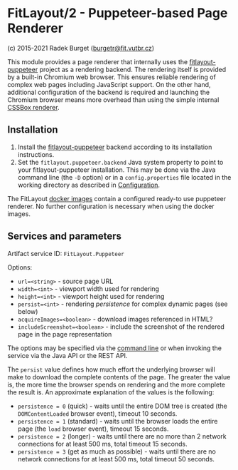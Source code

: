 FitLayout/2 - Puppeteer-based Page Renderer
===========================================

(c) 2015-2021 Radek Burget (burgetr@fit.vutbr.cz)


This module provides a page renderer that internally uses the [fitlayout-puppeteer](https://github.com/FitLayout/fitlayout-puppeteer) project as a rendering backend. The rendering itself is provided by a built-in Chromium web browser. This ensures reliable rendering of complex web pages including JavaScript support. On the other hand, additional configuration of the backend is required and launching the Chromium browser means more overhead than using the simple internal [CSSBox renderer](https://github.com/FitLayout/FitLayout/tree/main/fitlayout-render-cssbox).

## Installation

1. Install the [fitlayout-puppeteer](https://github.com/FitLayout/fitlayout-puppeteer) backend according to its installation instructions.
2. Set the `fitlayout.puppeteer.backend` Java system property to point to your fitlayout-puppeteer installation. This may be done via the Java command line (the `-D` option) or in a `config.properties` file located in the working directory as described in [Configuration](https://github.com/FitLayout/FitLayout/wiki/Installation#configuration).

The FitLayout [docker images](https://github.com/FitLayout/docker-images) contain a configured ready-to use puppeteer renderer. No further configuration is necessary when using the docker images.

## Services and parameters

Artifact service ID: `FitLayout.Puppeteer`

Options:
- `url=<string>` - source page URL
- `width=<int>` - viewport width used for rendering
- `height=<int>` - viewport height used for rendering
- `persist=<int>` - rendering *persistence* for complex dynamic pages (see below)
- `acquireImages=<boolean>` - download images referenced in HTML?
- `includeScreenshot=<boolean>` - include the screenshot of the rendered page in the page representation

The options may be specified via the [command line](https://github.com/FitLayout/FitLayout/wiki/Command-line-Interface#render) or when invoking the service via the Java API or the REST API.

The `persist` value defines how much effort the underlying browser will make to download the complete contents of the page. The greater the value is, the more time the browser spends on rendering and the more complete the result is. An approximate explanation of the values is the following:

- `persistence = 0` (quick) - waits until the entire DOM tree is created (the `DOMContentLoaded` browser event), timeout 10 seconds.
- `persistence = 1` (standard) - waits until the browser loads the entire page (the `load` browser event), timeout 15 seconds.
- `persistence = 2` (longer) - waits until there are no more than 2 network connections for at least 500 ms, total timeout 15 seconds.
- `persistence = 3` (get as much as possible) - waits until there are no network connections for at least 500 ms, total timeout 50 seconds.

